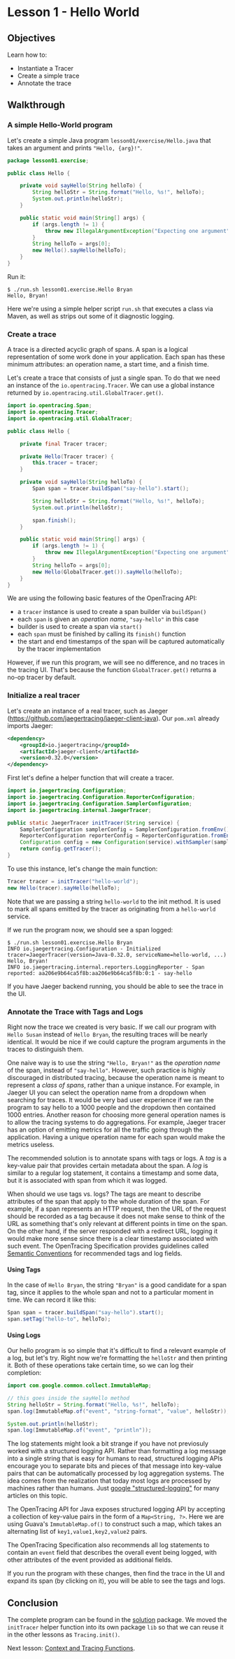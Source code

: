 # Lesson 1 - Hello World

## Objectives

Learn how to:

* Instantiate a Tracer
* Create a simple trace
* Annotate the trace

## Walkthrough

### A simple Hello-World program

Let's create a simple Java program `lesson01/exercise/Hello.java` that takes an argument and prints `"Hello, {arg}!"`.

```java
package lesson01.exercise;

public class Hello {

    private void sayHello(String helloTo) {
        String helloStr = String.format("Hello, %s!", helloTo);
        System.out.println(helloStr);
    }

    public static void main(String[] args) {
        if (args.length != 1) {
            throw new IllegalArgumentException("Expecting one argument");
        }
        String helloTo = args[0];
        new Hello().sayHello(helloTo);
    }
}
```

Run it:
```
$ ./run.sh lesson01.exercise.Hello Bryan
Hello, Bryan!
```

Here we're using a simple helper script `run.sh` that executes a class via Maven,
as well as strips out some of it diagnostic logging.

### Create a trace

A trace is a directed acyclic graph of spans. A span is a logical representation of some work done in your application.
Each span has these minimum attributes: an operation name, a start time, and a finish time.

Let's create a trace that consists of just a single span. To do that we need an instance of the `io.opentracing.Tracer`.
We can use a global instance returned by `io.opentracing.util.GlobalTracer.get()`.

```java
import io.opentracing.Span;
import io.opentracing.Tracer;
import io.opentracing.util.GlobalTracer;

public class Hello {

    private final Tracer tracer;

    private Hello(Tracer tracer) {
        this.tracer = tracer;
    }

    private void sayHello(String helloTo) {
        Span span = tracer.buildSpan("say-hello").start();

        String helloStr = String.format("Hello, %s!", helloTo);
        System.out.println(helloStr);

        span.finish();
    }

    public static void main(String[] args) {
        if (args.length != 1) {
            throw new IllegalArgumentException("Expecting one argument");
        }
        String helloTo = args[0];
        new Hello(GlobalTracer.get()).sayHello(helloTo);
    }
}
```

We are using the following basic features of the OpenTracing API:
  * a `tracer` instance is used to create a span builder via `buildSpan()`
  * each `span` is given an _operation name_, `"say-hello"` in this case
  * builder is used to create a span via `start()`
  * each `span` must be finished by calling its `finish()` function
  * the start and end timestamps of the span will be captured automatically by the tracer implementation

However, if we run this program, we will see no difference, and no traces in the tracing UI.
That's because the function `GlobalTracer.get()` returns a no-op tracer by default.

### Initialize a real tracer

Let's create an instance of a real tracer, such as Jaeger (https://github.com/jaegertracing/jaeger-client-java).
Our `pom.xml` already imports Jaeger:

```xml
<dependency>
    <groupId>io.jaegertracing</groupId>
    <artifactId>jaeger-client</artifactId>
    <version>0.32.0</version>
</dependency>
```

First let's define a helper function that will create a tracer.

```java
import io.jaegertracing.Configuration;
import io.jaegertracing.Configuration.ReporterConfiguration;
import io.jaegertracing.Configuration.SamplerConfiguration;
import io.jaegertracing.internal.JaegerTracer;

public static JaegerTracer initTracer(String service) {
    SamplerConfiguration samplerConfig = SamplerConfiguration.fromEnv().withType("const").withParam(1);
    ReporterConfiguration reporterConfig = ReporterConfiguration.fromEnv().withLogSpans(true);
    Configuration config = new Configuration(service).withSampler(samplerConfig).withReporter(reporterConfig);
    return config.getTracer();
}
```

To use this instance, let's change the main function:

```java
Tracer tracer = initTracer("hello-world");
new Hello(tracer).sayHello(helloTo);
```

Note that we are passing a string `hello-world` to the init method. It is used to mark all spans emitted by
the tracer as originating from a `hello-world` service.

If we run the program now, we should see a span logged:

```
$ ./run.sh lesson01.exercise.Hello Bryan
INFO io.jaegertracing.Configuration - Initialized tracer=JaegerTracer(version=Java-0.32.0, serviceName=hello-world, ...)
Hello, Bryan!
INFO io.jaegertracing.internal.reporters.LoggingReporter - Span reported: aa206e9b64ca5f8b:aa206e9b64ca5f8b:0:1 - say-hello
```

If you have Jaeger backend running, you should be able to see the trace in the UI.

### Annotate the Trace with Tags and Logs

Right now the trace we created is very basic. If we call our program with `Hello Susan`
instead of `Hello Bryan`, the resulting traces will be nearly identical. It would be nice if we could
capture the program arguments in the traces to distinguish them.

One naive way is to use the string `"Hello, Bryan!"` as the _operation name_ of the span, instead of `"say-hello"`.
However, such practice is highly discouraged in distributed tracing, because the operation name is meant to
represent a _class of spans_, rather than a unique instance. For example, in Jaeger UI you can select the
operation name from a dropdown when searching for traces. It would be very bad user experience if we ran the
program to say hello to a 1000 people and the dropdown then contained 1000 entries. Another reason for choosing
more general operation names is to allow the tracing systems to do aggregations. For example, Jaeger tracer
has an option of emitting metrics for all the traffic going through the application. Having a unique
operation name for each span would make the metrics useless.

The recommended solution is to annotate spans with tags or logs. A _tag_ is a key-value pair that provides
certain metadata about the span. A _log_ is similar to a regular log statement, it contains
a timestamp and some data, but it is associated with span from which it was logged.

When should we use tags vs. logs?  The tags are meant to describe attributes of the span that apply
to the whole duration of the span. For example, if a span represents an HTTP request, then the URL of the
request should be recorded as a tag because it does not make sense to think of the URL as something
that's only relevant at different points in time on the span. On the other hand, if the server responded
with a redirect URL, logging it would make more sense since there is a clear timestamp associated with such
event. The OpenTracing Specification provides guidelines called [Semantic Conventions][semantic-conventions]
for recommended tags and log fields.

#### Using Tags

In the case of `Hello Bryan`, the string `"Bryan"` is a good candidate for a span tag, since it applies
to the whole span and not to a particular moment in time. We can record it like this:

```java
Span span = tracer.buildSpan("say-hello").start();
span.setTag("hello-to", helloTo);
```

#### Using Logs

Our hello program is so simple that it's difficult to find a relevant example of a log, but let's try.
Right now we're formatting the `helloStr` and then printing it. Both of these operations take certain
time, so we can log their completion:

```java
import com.google.common.collect.ImmutableMap;

// this goes inside the sayHello method
String helloStr = String.format("Hello, %s!", helloTo);
span.log(ImmutableMap.of("event", "string-format", "value", helloStr));

System.out.println(helloStr);
span.log(ImmutableMap.of("event", "println"));
```

The log statements might look a bit strange if you have not previosuly worked with a structured logging API.
Rather than formatting a log message into a single string that is easy for humans to read, structured
logging APIs encourage you to separate bits and pieces of that message into key-value pairs that can be
automatically processed by log aggregation systems. The idea comes from the realization that today most
logs are processed by machines rather than humans. Just [google "structured-logging"][google-logging]
for many articles on this topic.

The OpenTracing API for Java exposes structured logging API by accepting a collection of key-value pairs
in the form of a `Map<String, ?>`. Here we are using Guava's `ImmutableMap.of()` to construct such a map,
which takes an alternating list of `key1,value1,key2,value2` pairs.

The OpenTracing Specification also recommends all log statements to contain an `event` field that
describes the overall event being logged, with other attributes of the event provided as additional fields.

If you run the program with these changes, then find the trace in the UI and expand its span (by clicking on it),
you will be able to see the tags and logs.

## Conclusion

The complete program can be found in the [solution](./solution) package. We moved the `initTracer`
helper function into its own package `lib` so that we can reuse it in the other lessons as `Tracing.init()`.

Next lesson: [Context and Tracing Functions](../lesson02).

[semantic-conventions]: https://github.com/opentracing/specification/blob/master/semantic_conventions.md
[google-logging]: https://www.google.com/search?q=structured-logging
